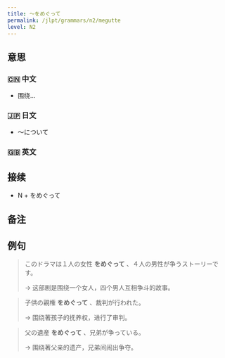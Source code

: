 ```yaml
---
title: 〜をめぐって
permalink: /jlpt/grammars/n2/megutte
level: N2
---
```


## 意思

### 🇨🇳 中文

- 围绕...

### 🇯🇵 日文

- 〜について

### 🇬🇧 英文


## 接续

- N + をめぐって

## 备注


## 例句

> このドラマは１人の女性 **をめぐって** 、４人の男性が争うストーリーです。
>
> → 这部剧是围绕一个女人，四个男人互相争斗的故事。

> 子供の親権 **をめぐって** 、裁判が行われた。
>
> → 围绕著孩子的抚养权，进行了审判。

> 父の遺産 **をめぐって** 、兄弟が争っている。
>
> → 围绕著父亲的遗产，兄弟间闹出争夺。

